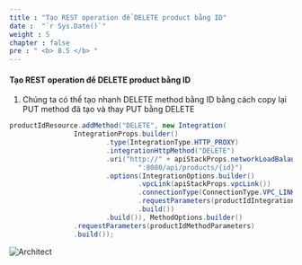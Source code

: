 ```yaml
---
title : "Tạo REST operation để DELETE product bằng ID"
date :  "`r Sys.Date()`" 
weight : 5
chapter : false
pre : " <b> 8.5 </b> "
---
```


#### Tạo REST operation để DELETE product bằng ID

1. Chúng ta có thể tạo nhanh DELETE method bằng ID bằng cách copy lại PUT method đã tạo và thay PUT bằng DELETE

```java
productIdResource.addMethod("DELETE", new Integration(
                IntegrationProps.builder()
                        .type(IntegrationType.HTTP_PROXY)
                        .integrationHttpMethod("DELETE")
                        .uri("http://" + apiStackProps.networkLoadBalancer().getLoadBalancerDnsName() +
                                ":8080/api/products/{id}")
                        .options(IntegrationOptions.builder()
                                .vpcLink(apiStackProps.vpcLink())
                                .connectionType(ConnectionType.VPC_LINK)
                                .requestParameters(productIdIntegrationParameters)
                                .build())
                        .build()), MethodOptions.builder()
                .requestParameters(productIdMethodParameters)
                .build());
```

![Architect](/images/8/post/08.png?featherlight=false&width=60pc)
